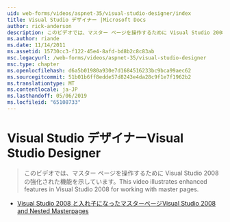 ```yaml
---
uid: web-forms/videos/aspnet-35/visual-studio-designer/index
title: Visual Studio デザイナー |Microsoft Docs
author: rick-anderson
description: このビデオでは、マスター ページを操作するために Visual Studio 2008 の強化された機能を示しています。
ms.author: riande
ms.date: 11/14/2011
ms.assetid: 15730cc3-f122-45e4-8afd-bd8b2c8c83ab
msc.legacyurl: /web-forms/videos/aspnet-35/visual-studio-designer
msc.type: chapter
ms.openlocfilehash: d6a5b01980a930e7d1684516233bc9bca99aec62
ms.sourcegitcommit: 51b01b6ff8edde57d8243e4da28c9f1e7f1962b2
ms.translationtype: MT
ms.contentlocale: ja-JP
ms.lasthandoff: 05/06/2019
ms.locfileid: "65108733"
---
```

# <a name="visual-studio-designer"></a><span data-ttu-id="b3c87-103">Visual Studio デザイナー</span><span class="sxs-lookup"><span data-stu-id="b3c87-103">Visual Studio Designer</span></span>

> <span data-ttu-id="b3c87-104">このビデオでは、マスター ページを操作するために Visual Studio 2008 の強化された機能を示しています。</span><span class="sxs-lookup"><span data-stu-id="b3c87-104">This video illustrates enhanced features in Visual Studio 2008 for working with master pages.</span></span>

- [<span data-ttu-id="b3c87-105">Visual Studio 2008 と入れ子になったマスターページ</span><span class="sxs-lookup"><span data-stu-id="b3c87-105">Visual Studio 2008 and Nested Masterpages</span></span>](visual-studio-2008-and-nested-masterpages.md)
